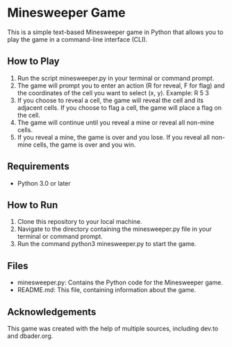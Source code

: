 # Minesweeper Game
This is a simple text-based Minesweeper game in Python that allows you to play the game in a command-line interface (CLI).

## How to Play
1. Run the script minesweeper.py in your terminal or command prompt.
2. The game will prompt you to enter an action (R for reveal, F for flag) and the coordinates of the cell you want to select (x, y). Example: R 5 3
3. If you choose to reveal a cell, the game will reveal the cell and its adjacent cells. If you choose to flag a cell, the game will place a flag on the cell.
4. The game will continue until you reveal a mine or reveal all non-mine cells.
5. If you reveal a mine, the game is over and you lose. If you reveal all non-mine cells, the game is over and you win.
## Requirements
- Python 3.0 or later
## How to Run
1. Clone this repository to your local machine.
2. Navigate to the directory containing the minesweeper.py file in your terminal or command prompt.
3. Run the command python3 minesweeper.py to start the game.
## Files
- minesweeper.py: Contains the Python code for the Minesweeper game.
- README.md: This file, containing information about the game.
## Acknowledgements
This game was created with the help of multiple sources, including dev.to and dbader.org.

